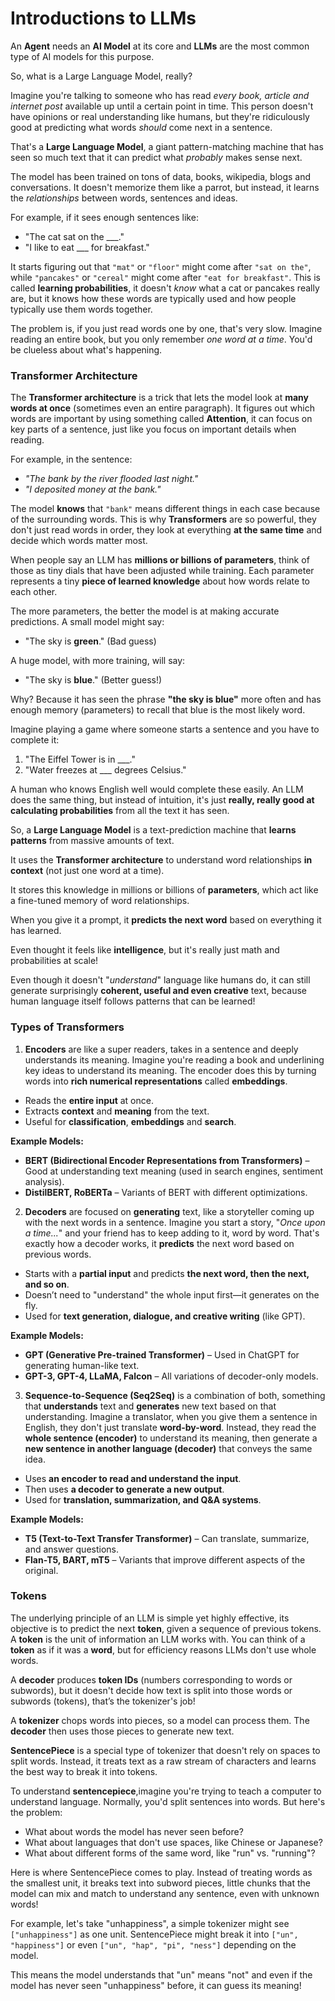# Introductions to LLMs

An **Agent** needs an **AI Model** at its core and **LLMs** are the most common type of AI models for this purpose.

So, what is a Large Language Model, really?  

Imagine you're talking to someone who has read *every book, article and internet post* available up until a certain point in time. This person doesn't have opinions or real understanding like humans, but they're ridiculously good at predicting what words *should* come next in a sentence.  

That's a **Large Language Model**, a giant pattern-matching machine that has seen so much text that it can predict what *probably* makes sense next.  

The model has been trained on tons of data, books, wikipedia, blogs and conversations. It doesn't memorize them like a parrot, but instead, it learns the *relationships* between words, sentences and ideas.  

For example, if it sees enough sentences like:  
- "The cat sat on the ___."  
- "I like to eat ___ for breakfast."  

It starts figuring out that `"mat"` or `"floor"` might come after `"sat on the"`, while `"pancakes"` or `"cereal"` might come after `"eat for breakfast"`. This is called **learning probabilities**, it doesn't *know* what a cat or pancakes really are, but it knows how these words are typically used and how people typically use them words together.  

The problem is, if you just read words one by one, that's very slow. Imagine reading an entire book, but you only remember *one word at a time*. You'd be clueless about what's happening.  

### Transformer Architecture

The **Transformer architecture** is a trick that lets the model look at **many words at once** (sometimes even an entire paragraph). It figures out which words are important by using something called **Attention**, it can focus on key parts of a sentence, just like you focus on important details when reading.  

For example, in the sentence:  
- *"The bank by the river flooded last night."*  
- *"I deposited money at the bank."*  

The model **knows** that `"bank"` means different things in each case because of the surrounding words. This is why **Transformers** are so powerful, they don't just read words in order, they look at everything **at the same time** and decide which words matter most.  

When people say an LLM has **millions or billions of parameters**, think of those as tiny dials that have been adjusted while training. Each parameter represents a tiny **piece of learned knowledge** about how words relate to each other.  

The more parameters, the better the model is at making accurate predictions. A small model might say:  
- "The sky is **green**." (Bad guess)  

A huge model, with more training, will say:  
- "The sky is **blue**." (Better guess!)  

Why? Because it has seen the phrase **"the sky is blue"** more often and has enough memory (parameters) to recall that blue is the most likely word.  

Imagine playing a game where someone starts a sentence and you have to complete it:  

1. "The Eiffel Tower is in ___."  
2. "Water freezes at ___ degrees Celsius."  

A human who knows English well would complete these easily. An LLM does the same thing, but instead of intuition, it's just **really, really good at calculating probabilities** from all the text it has seen.  

So, a **Large Language Model** is a text-prediction machine that **learns patterns** from massive amounts of text.

It uses the **Transformer architecture** to understand word relationships **in context** (not just one word at a time).

It stores this knowledge in millions or billions of **parameters**, which act like a fine-tuned memory of word relationships.  

When you give it a prompt, it **predicts the next word** based on everything it has learned.  

Even thought it feels like **intelligence**, but it's really just math and probabilities at scale!  

Even though it doesn't "*understand*" language like humans do, it can still generate surprisingly **coherent, useful and even creative** text, because human language itself follows patterns that can be learned!

### Types of Transformers

1. **Encoders** are like a super readers, takes in a sentence and deeply understands its meaning. Imagine you're reading a book and underlining key ideas to understand its meaning. The encoder does this by turning words into **rich numerical representations** called **embeddings**. 

- Reads the **entire input** at once.  
- Extracts **context** and **meaning** from the text.  
- Useful for **classification**, **embeddings** and **search**.  

**Example Models:**  
- **BERT (Bidirectional Encoder Representations from Transformers)** – Good at understanding text meaning (used in search engines, sentiment analysis).  
- **DistilBERT, RoBERTa** – Variants of BERT with different optimizations.  

2. **Decoders** are focused on **generating** text, like a storyteller coming up with the next words in a sentence. Imagine you start a story, "*Once upon a time...*" and your friend has to keep adding to it, word by word. That's exactly how a decoder works, it **predicts** the next word based on previous words.  

- Starts with a **partial input** and predicts **the next word, then the next, and so on**.  
- Doesn’t need to "understand" the whole input first—it generates on the fly.  
- Used for **text generation, dialogue, and creative writing** (like GPT).  

**Example Models:**  
- **GPT (Generative Pre-trained Transformer)** – Used in ChatGPT for generating human-like text.  
- **GPT-3, GPT-4, LLaMA, Falcon** – All variations of decoder-only models.  

3. **Sequence-to-Sequence (Seq2Seq)** is a combination of both, something that **understands** text and **generates** new text based on that understanding. Imagine a translator, when you give them a sentence in English, they don't just translate **word-by-word**. Instead, they read the **whole sentence (encoder)** to understand its meaning, then generate a **new sentence in another language (decoder)** that conveys the same idea.

- Uses **an encoder to read and understand the input**.  
- Then uses **a decoder to generate a new output**.  
- Used for **translation, summarization, and Q&A systems**.  

**Example Models:**  
- **T5 (Text-to-Text Transfer Transformer)** – Can translate, summarize, and answer questions.  
- **Flan-T5, BART, mT5** – Variants that improve different aspects of the original.  

### Tokens

The underlying principle of an LLM is simple yet highly effective, its objective is to predict the next **token**, given a sequence of previous tokens. A **token** is the unit of information an LLM works with. You can think of a **token** as if it was a **word**, but for efficiency reasons LLMs don't use whole words.

A **decoder** produces **token IDs** (numbers corresponding to words or subwords), but it doesn't decide how text is split into those words or subwords (tokens), that’s the tokenizer's job!

A **tokenizer** chops words into pieces, so a model can process them. The **decoder**  then uses those pieces to generate new text.

**SentencePiece** is a special type of tokenizer that doesn't rely on spaces to split words. Instead, it treats text as a raw stream of characters and learns the best way to break it into tokens.

To understand **sentencepiece**,imagine you're trying to teach a computer to understand language. Normally, you'd split sentences into words. But here's the problem:

- What about words the model has never seen before?
- What about languages that don't use spaces, like Chinese or Japanese?
- What about different forms of the same word, like "run" vs. "running"?

Here is where SentencePiece comes to play. Instead of treating words as the smallest unit, it breaks text into subword pieces, little chunks that the model can mix and match to understand any sentence, even with unknown words!

For example, let's take "unhappiness", a simple tokenizer might see `["unhappiness"]` as one unit.
SentencePiece might break it into `["un", "happiness"]` or even `["un", "hap", "pi", "ness"]` depending on the model.

This means the model understands that "un" means "not" and even if the model has never seen "unhappiness" before, it can guess its meaning!